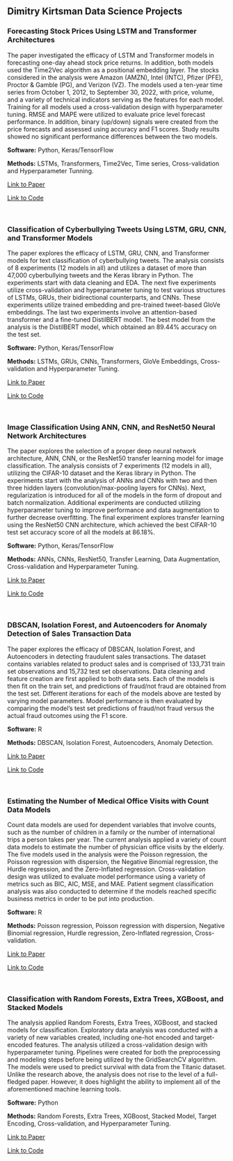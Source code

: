 
## Dimitry Kirtsman Data Science Projects

### Forecasting Stock Prices Using LSTM and Transformer Architectures
The paper investigated the efficacy of LSTM and Transformer models in forecasting one-day ahead stock price returns. In addition, both models used the Time2Vec algorithm as a positional embedding layer. The stocks considered in the analysis were Amazon (AMZN), Intel (INTC), Pfizer (PFE), Proctor & Gamble (PG), and Verizon (VZ). The models used a ten-year time series from October 1, 2012, to September 30, 2022, with price, volume, and a variety of technical indicators serving as the features for each model. Training for all models used a cross-validation design with hyperparameter tuning. RMSE and MAPE were utilized to evaluate price level forecast performance. In addition, binary (up/down) signals were created from the price forecasts and assessed using accuracy and F1 scores. Study results showed no significant performance differences between the two models.

**Software:** Python, Keras/TensorFlow

**Methods:** LSTMs, Transformers, Time2Vec, Time series, Cross-validation and Hyperparameter Tunning. 

[Link to Paper](https://drive.google.com/file/d/1AqRlX8aUwSOF8vcj7Sj1nF6uQ17JUnL0/view?usp=sharing) 

[Link to Code](https://github.com/dimitryk77/Stock_Models/tree/main/Model%20Code)  

<br />


### Classification of Cyberbullying Tweets Using LSTM, GRU, CNN, and Transformer Models
The paper explores the efficacy of LSTM, GRU, CNN, and Transformer models for text classification of cyberbullying tweets. The analysis consists of 8 experiments (12 models in all) and utilizes a dataset of more than 47,000 cyberbullying tweets and the Keras library in Python. The experiments start with data cleaning and EDA. The next five experiments utilize cross-validation and hyperparameter tuning to test various structures of LSTMs, GRUs, their bidirectional counterparts, and CNNs. These experiments utilize trained embedding and pre-trained tweet-based GloVe embeddings. The last two experiments involve an attention-based transformer and a fine-tuned DistilBERT model. The best model from the analysis is the DistilBERT model, which obtained an 89.44% accuracy on the test set.

**Software:** Python, Keras/TensorFlow

**Methods:** LSTMs, GRUs, CNNs, Transformers, GloVe Embeddings, Cross-validation and Hyperparameter Tuning.

[Link to Paper](https://drive.google.com/file/d/1pVNc4LXxP6sw9A7DGvD6xWizAn3vEtdq/view?usp=sharing) 

[Link to Code](https://github.com/dimitryk77/Cyberbullying-Tweets-Models/tree/main/Model_Code)  

<br />

### Image Classification Using ANN, CNN, and ResNet50 Neural Network Architectures
The paper explores the selection of a proper deep neural network architecture, ANN, CNN, or the ResNet50 transfer learning model for image classification. The analysis consists of 7 experiments (12 models in all), utilizing the CIFAR-10 dataset and the Keras library in Python. The experiments start with the analysis of ANNs and CNNs with two and then three hidden layers (convolution/max-pooling layers for CNNs). Next, regularization is introduced for all of the models in the form of dropout and batch normalization. Additional experiments are conducted utilizing hyperparameter tuning to improve performance and data augmentation to further decrease overfitting. The final experiment explores transfer learning using the ResNet50 CNN architecture, which achieved the best CIFAR-10 test set accuracy score of all the models at 86.18%.

**Software:** Python, Keras/TensorFlow

**Methods:** ANNs, CNNs, ResNet50, Transfer Learning, Data Augmentation, Cross-validation and Hyperparameter Tuning. 

[Link to Paper](https://drive.google.com/file/d/1LUuux5frpF5OSHiTokXstBN2hpwAPiC0/view?usp=sharing) 

[Link to Code](https://github.com/dimitryk77/Image-Classification-Models/tree/main/Model%20Code) 

<br />

### DBSCAN, Isolation Forest, and Autoencoders for Anomaly Detection of Sales Transaction Data
The paper explores the efficacy of DBSCAN, Isolation Forest, and Autoencoders in detecting fraudulent sales transactions. The dataset contains variables related to product sales and is comprised of 133,731 train set observations and 15,732 test set observations. Data cleaning and feature creation are first applied to both data sets. Each of the models is then fit on the train set, and predictions of fraud/not fraud are obtained from the test set. Different iterations for each of the models above are tested by varying model parameters. Model performance is then evaluated by comparing the model’s test set predictions of fraud/not fraud versus the actual fraud outcomes using the F1 score.

**Software:** R

**Methods:** DBSCAN, Isolation Forest, Autoencoders, Anomaly Detection. 

[Link to Paper](https://drive.google.com/file/d/1fBd5rWaBaUj7aAlIoP2GofhubaVUnser/view?usp=sharing) 

[Link to Code](https://github.com/dimitryk77/Anomaly-Detection-Models/tree/main/Model%20Code) 

<br />


### Estimating the Number of Medical Office Visits with Count Data Models
Count data models are used for dependent variables that involve counts, such as the number of children in a family or the number of international trips a person takes per year. The current analysis applied a variety of count data models to estimate the number of physician office visits by the elderly. The five models used in the analysis were the Poisson regression, the Poisson regression with dispersion, the Negative Binomial regression, the Hurdle regression, and the Zero-Inflated regression. Cross-validation design was utilized to evaluate model performance using a variety of metrics such as BIC, AIC, MSE, and MAE. Patient segment classification analysis was also conducted to determine if the models reached specific business metrics in order to be put into production.

**Software:** R

**Methods:** Poisson regression, Poisson regression with dispersion, Negative Binomial regression, Hurdle regression, Zero-Inflated regression, Cross-validation. 

[Link to Paper](https://drive.google.com/file/d/15cBKUZJbgpW1qtGvMDLm3GVPPXkKLcBj/view?usp=sharing) 

[Link to Code](https://github.com/dimitryk77/Count-Data-Models/tree/main/Model%20Code) 

<br />


### Classification with Random Forests, Extra Trees, XGBoost, and Stacked Models
The analysis applied Random Forests, Extra Trees, XGBoost, and stacked models for classification. Exploratory data analysis was conducted with a variety of new variables created, including one-hot encoded and target-encoded features. The analysis utilized a cross-validation design with hyperparameter tuning. Pipelines were created for both the preprocessing and modeling steps before being utilized by the GridSearchCV algorithm. The models were used to predict survival with data from the Titanic dataset. Unlike the research above, the analysis does not rise to the level of a full-fledged paper. However, it does highlight the ability to implement all of the aforementioned machine learning tools.

**Software:** Python

**Methods:** Random Forests, Extra Trees, XGBoost, Stacked Model, Target Encoding, Cross-validation, and Hyperparameter Tuning. 

[Link to Paper](https://drive.google.com/file/d/1eukKiXnb2wHiAqozQeN5-Ue2kuTnjK7p/view?usp=sharing) 

[Link to Code](https://github.com/dimitryk77/Ensemble_Models/tree/main/Model%20Code)
